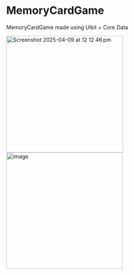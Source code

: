 # MemoryCardGame
MemoryCardGame made using Ulkit + Core Data

<img width="309" alt="Screenshot 2025-04-09 at 12 12 46 pm" src="https://github.com/user-attachments/assets/28a53a3e-3630-412a-acbd-c69393c9f83d" />
<img width="308" alt="image" src="https://github.com/user-attachments/assets/5b510e1a-dd40-4052-ac2e-4b9afc9b5eeb" />


